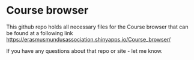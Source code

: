 # Course browser
This github repo holds all necessary files for the Course browser that can be found at a following link https://erasmusmundusassociation.shinyapps.io/Course_browser/

If you have any questions about that repo or site - let me know.
